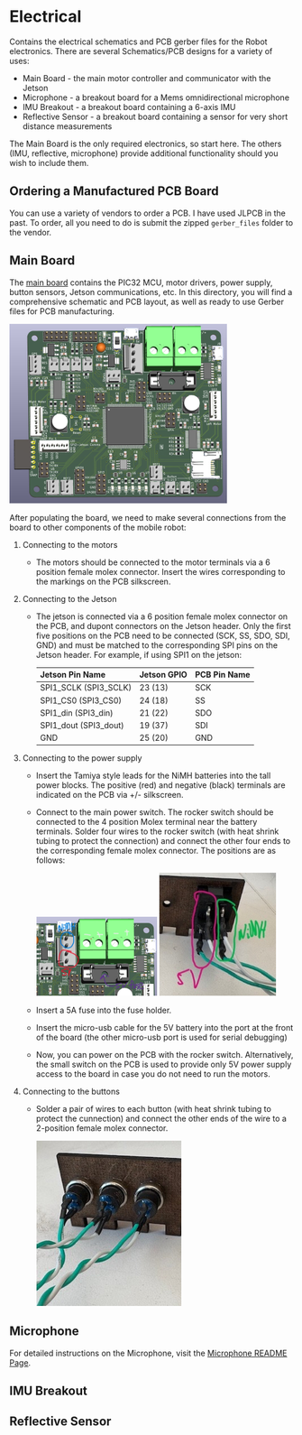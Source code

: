 # Electrical

Contains the electrical schematics and PCB gerber files for the Robot electronics. There are several Schematics/PCB designs for a variety of uses:
- Main Board - the main motor controller and communicator with the Jetson
- Microphone - a breakout board for a Mems omnidirectional microphone
- IMU Breakout - a breakout board containing a 6-axis IMU
- Reflective Sensor - a breakout board containing a sensor for very short distance measurements

The Main Board is the only required electronics, so start here. The others (IMU, reflective, microphone) provide additional functionality should you wish to include them.

## Ordering a Manufactured PCB Board
You can use a variety of vendors to order a PCB. I have used JLPCB in the past. To order, all you need to do is submit the zipped `gerber_files` folder to the vendor.

## Main Board
The [main board](./MainBoard/) contains the PIC32 MCU, motor drivers, power supply, button sensors, Jetson communications, etc. In this directory, you will find a comprehensive schematic and PCB layout, as well as ready to use Gerber files for PCB manufacturing.

![Main Board](./images/MainBoard.png)

After populating the board, we need to make several connections from the board to other components of the mobile robot:

1. Connecting to the motors

    - The motors should be connected to the motor terminals via a 6 position female molex connector. Insert the wires corresponding to the markings on the PCB silkscreen.

2. Connecting to the Jetson

    - The jetson is connected via a 6 position female molex connector on the PCB, and dupont connectors on the Jetson header. Only the first five positions on the PCB need to be connected (SCK, SS, SDO, SDI, GND) and must be matched to the corresponding SPI pins on the Jetson header. For example, if using SPI1 on the jetson:

        | Jetson Pin Name       | Jetson GPIO | PCB Pin Name |
        |-----------------------|-------------|--------------|
        | SPI1_SCLK (SPI3_SCLK) | 23 (13)     | SCK          |
        | SPI1_CS0 (SPI3_CS0)   | 24 (18)     | SS           |
        | SPI1_din (SPI3_din)   | 21 (22)     | SDO          |
        | SPI1_dout (SPI3_dout) | 19 (37)     | SDI          |
        | GND                   | 25 (20)     | GND          |

3. Connecting to the power supply
    
    - Insert the Tamiya style leads for the NiMH batteries into the tall power blocks. The positive (red) and negative (black) terminals are indicated on the PCB via +/- silkscreen. 
    - Connect to the main power switch. The rocker switch should be connected to the 4 position Molex terminal near the battery terminals. Solder four wires to the rocker switch (with heat shrink tubing to protect the connection) and connect the other four ends to the corresponding female molex connector. The positions are as follows:

        ![Power Terminals](./images/switch_terminal.png) ![Switch](./images/switch.jpg)

    - Insert a 5A fuse into the fuse holder.
    - Insert the micro-usb cable for the 5V battery into the port at the front of the board (the other micro-usb port is used for serial debugging)
    - Now, you can power on the PCB with the rocker switch. Alternatively, the small switch on the PCB is used to provide only 5V power supply access to the board in case you do not need to run the motors.

4. Connecting to the buttons
    
    - Solder a pair of wires to each button (with heat shrink tubing to protect the cunnection) and connect the other ends of the wire to a 2-position female molex connector.

        ![Buttons](./images/buttons.jpg)

## Microphone

For detailed instructions on the Microphone, visit the [Microphone README Page](./Microphones/README.md).

## IMU Breakout

## Reflective Sensor